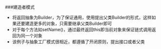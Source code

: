 ###建造者模式
* 将返回抽象为Builder，为了保证通用，使用提出父类Builder的形式，这样如果还要建造更多的对象，只需要继承父类Builder即可
* 对于每个方法如setName()，通过最终返回this即当前对象来保证链式调用返回为同一个对象
* 该例子与抽象工厂模式很相近，都遵循了开闭原则，提出接口或者父类